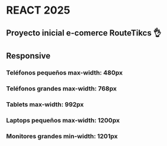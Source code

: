 # REACT 2025 

## Proyecto inicial e-comerce RouteTikcs 👌


## Responsive

### Teléfonos pequeños	max-width: 480px
### Teléfonos grandes	max-width: 768px
### Tablets	max-width: 992px
### Laptops pequeños	max-width: 1200px
### Monitores grandes	min-width: 1201px